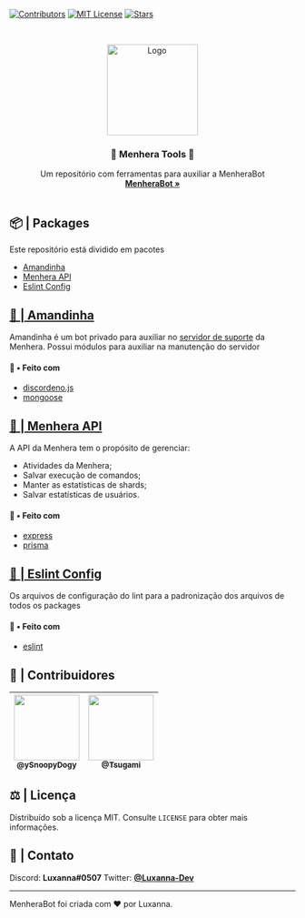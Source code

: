 [![Contributors][contributors-shield]][contributors-url]
[![MIT License][license-shield]][license-url]
[![Stars][stars-shield]][stars-url]

<br />
<p align="center">
  <a href="https://github.com/ySnoopyDogy/Menhera-Tools">
    <img src="https://i.imgur.com/jjgBki0.png" alt="Logo" width="160" height="160">
  </a>

  <h3 align="center">🔧 Menhera Tools 🔧</h3>

  <p align="center">
    Um repositório com ferramentas para auxiliar a MenheraBot
    <br />
    <a href="https://github.com/ySnoopyDogy/MenheraBot"><strong>MenheraBot »</strong></a>
    <br />
    <br />
  </p>
</p>

## 📦 | Packages

Este repositório está dividido em pacotes

- [Amandinha](#--Amandinha)
- [Menhera API](#--Menhera-API)
- [Eslint Config](#--Eslint-Config)

## [🤖 | Amandinha](/packages/Amandinha)

Amandinha é um bot privado para auxiliar no [servidor de suporte](https://discord.gg/fZMdQbA) da Menhera.
Possui módulos para auxiliar na manutenção do servidor

#### 🔨 • Feito com

- [discordeno.js](https://github.com/meister03/discordeno.js)
- [mongoose](https://mongoosejs.com/)

## [📡 | Menhera API](/packages/API)

A API da Menhera tem o propósito de gerenciar:

- Atividades da Menhera;
- Salvar execução de comandos;
- Manter as estatísticas de shards;
- Salvar estatísticas de usuários.

#### 🔨 • Feito com

- [express](https://expressjs.com/pt-br/)
- [prisma](https://www.prisma.io/)

## [👷 | Eslint Config](packages/eslint-config)

Os arquivos de configuração do lint para a padronização dos arquivos de todos os packages

#### 🔨 • Feito com

- [eslint](https://eslint.org/)

## 💖 | Contribuidores

| [<img src="https://avatars1.githubusercontent.com/u/59155752?s=400&u=8e971f52c061732abb996aa9618ea2fafba5c0ae&v=4" width=115><br><sub>@ySnoopyDogy</sub>](https://github.com/ySnoopyDogy) | [<img src="https://avatars2.githubusercontent.com/u/27602189?s=400&u=7954c97ada727d3a059d9b769f5a296ea599083b&v=4" width=115><br><sub>@Tsugami</sub>](https://github.com/Tsugami) |
| :---------------------------------------------------------------------------------------------------------------------------------------------------------------------------------------: | :-------------------------------------------------------------------------------------------------------------------------------------------------------------------------------: |

## ⚖️ | Licença

Distribuído sob a licença MIT. Consulte `LICENSE` para obter mais informações.

## 📧 | Contato

Discord: **Luxanna#0507**
Twitter: **[@Luxanna-Dev](https://twitter.com/Luxanna_Dev)**

---

MenheraBot foi criada com ❤️ por Luxanna.

[contributors-shield]: https://img.shields.io/github/contributors/ySnoopyDogy/Menhera-Tools?label=Contribuidores
[contributors-url]: https://github.com/ySnoopyDogy/Menhera-Tools/graphs/contributors
[stars-shield]: https://img.shields.io/github/stars/ySnoopyDogy/Menhera-tools?color=f7f203&label=Stars&style=flat
[stars-url]: https://github.com/ySnoopyDogy/Menhera-Tools/stargazers
[license-shield]: https://img.shields.io/github/license/ySnoopyDogy/Menhera-Tools?color=gree&label=Licen%C3%A7a
[license-url]: https://github.com/ySnoopyDogy/Menhera-Tools/blob/master/LICENSE
